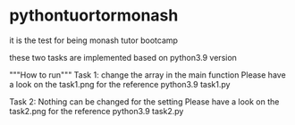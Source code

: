 # pythontuortormonash
it is the test for being monash tutor bootcamp

these two tasks are implemented based on python3.9 version

"""How to run"""
Task 1: change the array in the main function
Please have a look on the task1.png for the reference
python3.9 task1.py


Task 2:
Nothing can be changed for the setting
Please have a look on the task2.png for the reference
python3.9 task2.py
